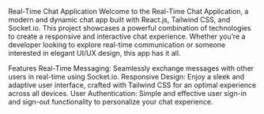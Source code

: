 Real-Time Chat Application
Welcome to the Real-Time Chat Application, a modern and dynamic chat app built with React.js, Tailwind CSS, and Socket.io. This project showcases a powerful combination of technologies to create a responsive and interactive chat experience. Whether you’re a developer looking to explore real-time communication or someone interested in elegant UI/UX design, this app has it all.

Features
Real-Time Messaging: Seamlessly exchange messages with other users in real-time using Socket.io.
Responsive Design: Enjoy a sleek and adaptive user interface, crafted with Tailwind CSS for an optimal experience across all devices.
User Authentication: Simple and effective user sign-in and sign-out functionality to personalize your chat experience.
